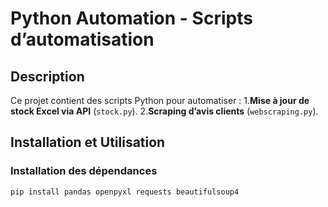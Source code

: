 # Python Automation - Scripts d’automatisation

## Description
Ce projet contient des scripts Python pour automatiser :
1.**Mise à jour de stock Excel via API** (`stock.py`).
2.**Scraping d’avis clients** (`webscraping.py`).

## Installation et Utilisation

### Installation des dépendances
```bash
pip install pandas openpyxl requests beautifulsoup4